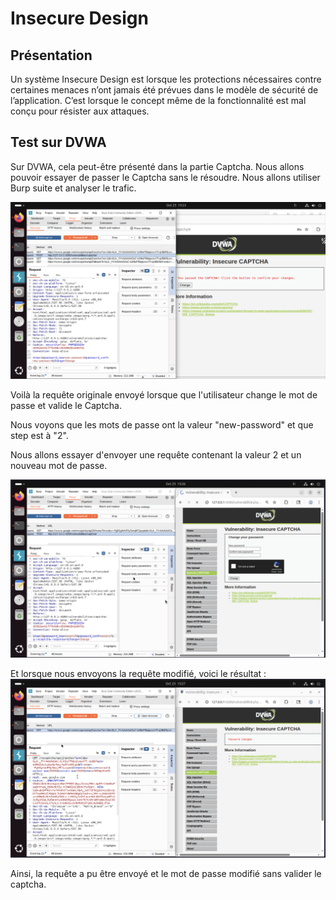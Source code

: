 
# Insecure Design

## Présentation

Un système Insecure Design est lorsque les protections nécessaires contre certaines menaces n’ont jamais été prévues dans le modèle de sécurité de l’application. C’est lorsque le concept même de la fonctionnalité est mal conçu pour résister aux attaques.

## Test sur DVWA

Sur DVWA, cela peut-être présenté dans la partie Captcha. Nous allons pouvoir essayer de passer le Captcha sans le résoudre.
Nous allons utiliser Burp suite et analyser le trafic.

![Captcha](Captcha1.png)

Voilà la requête originale envoyé lorsque que l'utilisateur change le mot de passe et valide le Captcha.

Nous voyons que les mots de passe ont la valeur "new-password" et que step est à "2". 

Nous allons essayer d'envoyer une requête contenant la valeur 2 et un nouveau mot de passe.

![Captcha bypass](Captcha2.png)

Et lorsque nous envoyons la requête modifié, voici le résultat :
![Captcha bypass result](Captcha3.png)

Ainsi, la requête a pu être envoyé et le mot de passe modifié sans valider le captcha.




